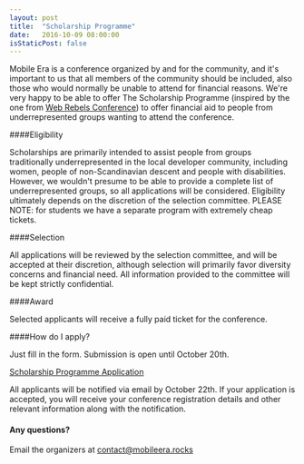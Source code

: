 ```yaml
---
layout: post
title:  "Scholarship Programme"
date:   2016-10-09 08:00:00
isStaticPost: false
---
```


Mobile Era is a conference organized by and for the community, and it's important to us that all members of the community should be included, also those who would normally be unable to attend for financial reasons. We're very happy to be able to offer The Scholarship Programme (inspired by the one from <a href="http://webrebels.org">Web Rebels Conference</a>) to offer financial aid to people from underrepresented groups wanting to attend the conference.

####Eligibility

Scholarships are primarily intended to assist people from groups traditionally underrepresented in the local developer community, including women, people of non-Scandinavian descent and people with disabilities. However, we wouldn't presume to be able to provide a complete list of underrepresented groups, so all applications will be considered. Eligibility ultimately depends on the discretion of the selection committee. PLEASE NOTE: for students we have a separate program with extremely cheap tickets.

####Selection

All applications will be reviewed by the selection committee, and will be accepted at their discretion, although selection will primarily favor diversity concerns and financial need. All information provided to the committee will be kept strictly confidential.

####Award

Selected applicants will receive a fully paid ticket for the conference.

####How do I apply?

Just fill in the form. Submission is open until October 20th.

<a class="btn btn-primary" href="https://docs.google.com/forms/d/1POsL650Cyuz2TSls9VR-gD_LhYbgy6_pSyt6Sa2ZoOg">Scholarship Programme Application</a>

All applicants will be notified via email by October 22th. If your application is accepted, you will receive your conference registration details and other relevant information along with the notification.

#### Any questions?
Email the organizers at [contact@mobileera.rocks](mailto:contact@mobileera.rocks)
